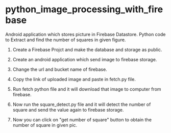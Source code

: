 # python_image_processing_with_firebase
Android application which stores picture in Firebase Datastore. Python code to Extract and find the number of squares in given figure.

1. Create a Firebase Projct and make the database and storage as public.

2. Create an android application which send image to firebase storage.

3. Change the url and bucket name of firebase.

4. Copy the link of uploaded image and paste in fetch.py file.

5. Run fetch python file and it will download that image to computer from firebase.

6. Now run the square_detect.py file and it will detect the number of square and send the value again to firebase storage.

7. Now you can click on "get number of square" button to obtain the number of square in given pic.
